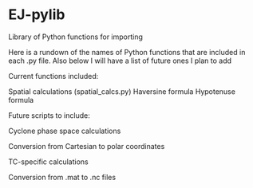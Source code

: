 # EJ-pylib
Library of Python functions for importing

Here is a rundown of the names of Python functions that are included in each .py file.
Also below I will have a list of future ones I plan to add

Current functions included:

Spatial calculations (spatial_calcs.py)
  Haversine formula
  Hypotenuse formula
  
Future scripts to include:

Cyclone phase space calculations

Conversion from Cartesian to polar coordinates

TC-specific calculations

Conversion from .mat to .nc files
